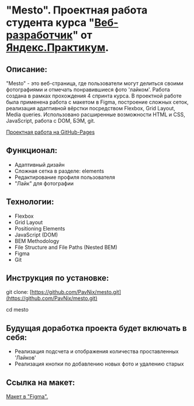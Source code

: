 # "Mesto". Проектная работа студента курса "[Веб-разработчик](https://praktikum.yandex.ru/web/)" от [Яндекс.Практикум](https://praktikum.yandex.ru/).

## Описание:

"Mesto" - это веб-страница, где пользователи могут делиться своими фотографиями и отмечать понравившиеся фото 'лайком'. 
Работа создана в рамках прохождения 4 спринта курса. В проектной работе была применена работа с макетом в Figma, построение сложных сеток, реализация адаптивной вёрстки посредством Flexbox, Grid Layout, Media queries. Использовано расширенные возможности HTML и CSS, JavaScript, работа с DOM, БЭМ, git.

[Проектная работа на GitHub-Pages](https://pavnix.github.io/mesto1/)

## Функционал:

- Адаптивный дизайн
- Сложная сетка в разделе: elements
- Редактирование профиля пользователя
- "Лайк" для фотографии

## Технологии:

- Flexbox
- Grid Layout
- Positioning Elements
- JavaScript (DOM)
- BEM Methodology
- File Structure and File Paths (Nested BEM)
- Figma
- Git

## Инструкция по установке:

git clone: [https://github.com/PavNix/mesto.git](https://github.com/PavNix/mesto.git)

cd mesto

## Будущая доработка проекта будет включать в себя:

- Реализация подсчета и отображения количества проставленных 'Лайков'
- Реализация кнопки по добавлению новых фото и удалению старых

## Ссылка на макет:

[Макет в "Figma".](https://www.figma.com/file/2cn9N9jSkmxD84oJik7xL7/JavaScript.-Sprint-4?node-id=0%3A1)
